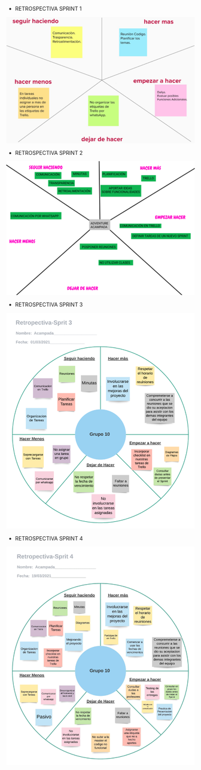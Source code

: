 * RETROSPECTIVA SPRINT 1    

<img src = "sprint1.jpeg">

* RETROSPECTIVA SPRINT 2  
    
<img src = "sprint2.png">

* RETROSPECTIVA SPRINT 3
<img src="retro_s3.png">

* RETROSPECTIVA SPRINT 4
<img src= "sprint4.jpeg" >
 
